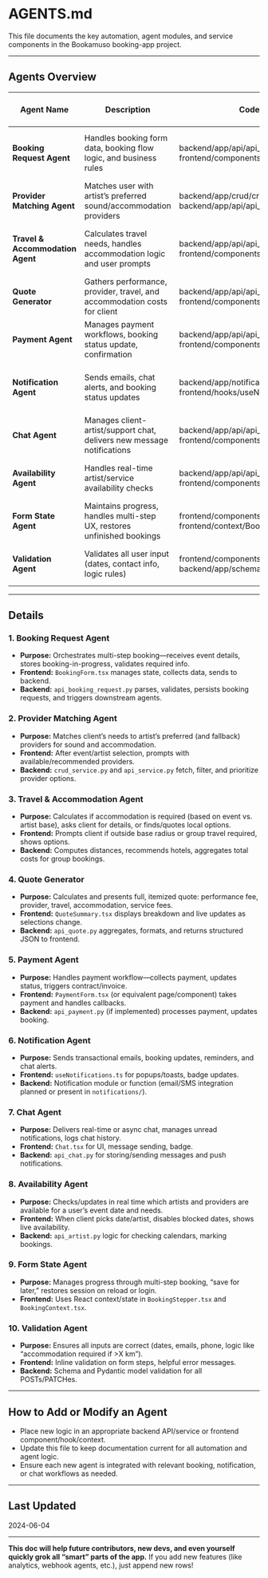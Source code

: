 # AGENTS.md

This file documents the key automation, agent modules, and service components in the Bookamuso booking-app project.

---

## Agents Overview

| Agent Name                       | Description                                                               | Code Location                                                                       | How it Works / When Triggered                  |
| -------------------------------- | ------------------------------------------------------------------------- | ----------------------------------------------------------------------------------- | ---------------------------------------------- |
| **Booking Request Agent**        | Handles booking form data, booking flow logic, and business rules         | backend/app/api/api_booking_request.py, frontend/components/BookingForm.tsx       | When user submits or updates a booking request |
| **Provider Matching Agent**      | Matches user with artist’s preferred sound/accommodation providers        | backend/app/crud/crud_service.py, backend/app/api/api_service.py                  | Invoked during booking and quote steps         |
| **Travel & Accommodation Agent** | Calculates travel needs, handles accommodation logic and user prompts     | backend/app/api/api_booking_request.py, frontend/components/AccommodationStep.tsx | Called if event is outside radius/needs travel |
| **Quote Generator**              | Gathers performance, provider, travel, and accommodation costs for client | backend/app/api/api_quote.py, frontend/components/QuoteSummary.tsx                 | Runs after all booking info is entered         |
| **Payment Agent**                | Manages payment workflows, booking status update, confirmation            | backend/app/api/api_payment.py (planned), frontend/components/PaymentForm.tsx      | On payment page/booking confirmation           |
| **Notification Agent**           | Sends emails, chat alerts, and booking status updates                     | backend/app/notifications/ (if implemented), frontend/hooks/useNotifications.ts     | Triggered on status changes, messages, actions |
| **Chat Agent**                   | Manages client-artist/support chat, delivers new message notifications    | backend/app/api/api_chat.py, frontend/components/Chat.tsx                          | Always-on for active bookings                  |
| **Availability Agent**           | Handles real-time artist/service availability checks                      | backend/app/api/api_artist.py, frontend/components/ArtistSelect.tsx                | On date/service selection, booking start       |
| **Form State Agent**             | Maintains progress, handles multi-step UX, restores unfinished bookings   | frontend/components/BookingStepper.tsx, frontend/context/BookingContext.tsx         | Throughout user session                        |
| **Validation Agent**             | Validates all user input (dates, contact info, logic rules)               | frontend/components/BookingForm.tsx, backend/app/schemas/                           | At every form step and backend endpoint        |

---

## Details

### 1. Booking Request Agent

* **Purpose:** Orchestrates multi-step booking—receives event details, stores booking-in-progress, validates required info.
* **Frontend:** `BookingForm.tsx` manages state, collects data, sends to backend.
* **Backend:** `api_booking_request.py` parses, validates, persists booking requests, and triggers downstream agents.

### 2. Provider Matching Agent

* **Purpose:** Matches client’s needs to artist’s preferred (and fallback) providers for sound and accommodation.
* **Frontend:** After event/artist selection, prompts with available/recommended providers.
* **Backend:** `crud_service.py` and `api_service.py` fetch, filter, and prioritize provider options.

### 3. Travel & Accommodation Agent

* **Purpose:** Calculates if accommodation is required (based on event vs. artist base), asks client for details, or finds/quotes local options.
* **Frontend:** Prompts client if outside base radius or group travel required, shows options.
* **Backend:** Computes distances, recommends hotels, aggregates total costs for group bookings.

### 4. Quote Generator

* **Purpose:** Calculates and presents full, itemized quote: performance fee, provider, travel, accommodation, service fees.
* **Frontend:** `QuoteSummary.tsx` displays breakdown and live updates as selections change.
* **Backend:** `api_quote.py` aggregates, formats, and returns structured JSON to frontend.

### 5. Payment Agent

* **Purpose:** Handles payment workflow—collects payment, updates status, triggers contract/invoice.
* **Frontend:** `PaymentForm.tsx` (or equivalent page/component) takes payment and handles callbacks.
* **Backend:** `api_payment.py` (if implemented) processes payment, updates booking.

### 6. Notification Agent

* **Purpose:** Sends transactional emails, booking updates, reminders, and chat alerts.
* **Frontend:** `useNotifications.ts` for popups/toasts, badge updates.
* **Backend:** Notification module or function (email/SMS integration planned or present in `notifications/`).

### 7. Chat Agent

* **Purpose:** Delivers real-time or async chat, manages unread notifications, logs chat history.
* **Frontend:** `Chat.tsx` for UI, message sending, badge.
* **Backend:** `api_chat.py` for storing/sending messages and push notifications.

### 8. Availability Agent

* **Purpose:** Checks/updates in real time which artists and providers are available for a user’s event date and needs.
* **Frontend:** When client picks date/artist, disables blocked dates, shows live availability.
* **Backend:** `api_artist.py` logic for checking calendars, marking bookings.

### 9. Form State Agent

* **Purpose:** Manages progress through multi-step booking, “save for later,” restores session on reload or login.
* **Frontend:** Uses React context/state in `BookingStepper.tsx` and `BookingContext.tsx`.

### 10. Validation Agent

* **Purpose:** Ensures all inputs are correct (dates, emails, phone, logic like “accommodation required if >X km”).
* **Frontend:** Inline validation on form steps, helpful error messages.
* **Backend:** Schema and Pydantic model validation for all POSTs/PATCHes.

---

## How to Add or Modify an Agent

* Place new logic in an appropriate backend API/service or frontend component/hook/context.
* Update this file to keep documentation current for all automation and agent logic.
* Ensure each new agent is integrated with relevant booking, notification, or chat workflows as needed.

---

## Last Updated

2024-06-04

---

**This doc will help future contributors, new devs, and even yourself quickly grok all “smart” parts of the app.**
If you add new features (like analytics, webhook agents, etc.), just append new rows!
